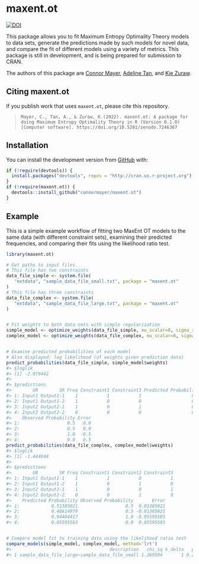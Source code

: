 
<!-- README.md is generated from README.Rmd. Please edit that file -->

# maxent.ot

<!-- badges: start -->

[![DOI](https://zenodo.org/badge/272315147.svg)](https://zenodo.org/badge/latestdoi/272315147)
<!-- badges: end -->

This package allows you to fit Maximum Entropy Optimality Theory models
to data sets, generate the predictions made by such models for novel
data, and compare the fit of different models using a variety of
metrics. This package is still in development, and is being prepared for
submission to CRAN.

The authors of this package are [Connor Mayer](http://connormayer.com),
[Adeline Tan](https://linguistics.ucla.edu/person/adeline-tan/), and
[Kie Zuraw](https://linguistics.ucla.edu/people/zuraw/).

## Citing maxent.ot

If you publish work that uses `maxent.ot`, please cite this repository.

> `Mayer, C., Tan, A., & Zuraw, K.(2022). maxent.ot: A package for doing Maximum Entropy Optimality Theory in R (Version 0.1.0) [Computer software]. https://doi.org/10.5281/zenodo.7246367`

## Installation

<!--You can install the released version of maxent.ot from [CRAN](https://CRAN.R-project.org) with:

``` r
install.packages("maxent.ot")
```
-->

You can install the development version from
[GitHub](https://github.com/) with:

``` r
if (!require(devtools)) {
  install.packages("devtools", repos = "http://cran.us.r-project.org")
}
if (!require(maxent.ot)) {
  devtools::install_github("connormayer/maxent.ot")
}
```

## Example

This is a simple example workflow of fitting two MaxEnt OT models to the
same data (with different constraint sets), examining their predicted
frequencies, and comparing their fits using the likelihood ratio test.

``` r
library(maxent.ot)

# Get paths to input files.
# This file has two constraints
data_file_simple <- system.file(
   "extdata", "sample_data_file_small.txt", package = "maxent.ot"
)
# This file has three constraints
data_file_complex <- system.file(
   "extdata", "sample_data_file_large.txt", package = "maxent.ot"
)


# Fit weights to both data sets with simple regularization
simple_model <- optimize_weights(data_file_simple, mu_scalar=0, sigma_scalar=10)
complex_model <- optimize_weights(data_file_complex, mu_scalar=0, sigma_scalar=10)


# Examine predicted probabilities of each model
# Also displayed: log likelihood (of weights given prediction data)
predict_probabilities(data_file_simple, simple_model$weights)
#> $loglik
#> [1] -2.079442
#> 
#> $predictions
#>        UR        SR Freq Constraint1 Constraint3 Predicted Probability
#> 1: Input1 Output1-1    1           1           1                   0.5
#> 2: Input1 Output1-2    1           0           0                   0.5
#> 3: Input2 Output2-1    1           0           1                   0.5
#> 4: Input2 Output2-2    0           0           0                   0.5
#>    Observed Probability Error
#> 1:                  0.5   0.0
#> 2:                  0.5   0.0
#> 3:                  1.0  -0.5
#> 4:                  0.0   0.5
predict_probabilities(data_file_complex, complex_model$weights)
#> $loglik
#> [1] -1.444644
#> 
#> $predictions
#>        UR        SR Freq Constraint1 Constraint2 Constraint3
#> 1: Input1 Output1-1    1           1           0           1
#> 2: Input1 Output1-2    1           0           1           0
#> 3: Input2 Output2-1    1           0           0           1
#> 4: Input2 Output2-2    0           0           1           0
#>    Predicted Probability Observed Probability       Error
#> 1:            0.51385021                  0.5  0.01385021
#> 2:            0.48614979                  0.5 -0.01385021
#> 3:            0.94404417                  1.0 -0.05595583
#> 4:            0.05595583                  0.0  0.05595583


# Compare model fit to training data using the likelihood ratio test
compare_models(simple_model, complex_model, method='lrt')
#>                                     description   chi_sq k_delta   p_value
#> 1 sample_data_file_large~sample_data_file_small 1.269594       1 0.2598428
```

<!--What is special about using `README.Rmd` instead of just `README.md`? You can include R chunks like so:


```r
summary(cars)
#>      speed           dist       
#>  Min.   : 4.0   Min.   :  2.00  
#>  1st Qu.:12.0   1st Qu.: 26.00  
#>  Median :15.0   Median : 36.00  
#>  Mean   :15.4   Mean   : 42.98  
#>  3rd Qu.:19.0   3rd Qu.: 56.00  
#>  Max.   :25.0   Max.   :120.00
```

You'll still need to render `README.Rmd` regularly, to keep `README.md` up-to-date. `devtools::build_readme()` is handy for this. You could also use GitHub Actions to re-render `README.Rmd` every time you push. An example workflow can be found here: <https://github.com/r-lib/actions/tree/master/examples>.

You can also embed plots, for example:

<img src="man/figures/README-pressure-1.png" width="100%" />

In that case, don't forget to commit and push the resulting figure files, so they display on GitHub and CRAN. -->
